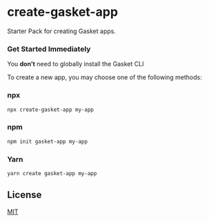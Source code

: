 # create-gasket-app

Starter Pack for creating Gasket apps.

### Get Started Immediately

You **don’t** need to globally install the Gasket CLI

To create a new app, you may choose one of the following methods:

### npx

```sh
npx create-gasket-app my-app
```

### npm

```sh
npm init gasket-app my-app
```

### Yarn

```sh
yarn create gasket-app my-app
```

## License

[MIT](./LICENSE.md)
